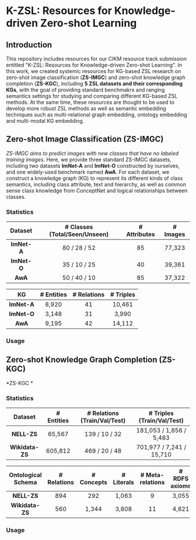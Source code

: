 # K-ZSL: Resources for Knowledge-driven Zero-shot Learning


## Introduction
This repository includes resources for our CIKM resource track submission entitled "K-ZSL: Resources for Knowledge-driven Zero-shot Learning".
In this work, we created systemic resources for KG-based ZSL research on zero-shot image classification (**ZS-IMGC**) and zero-shot knowledge graph completion (**ZS-KGC**),
including **5 ZSL datasets and their corresponding KGs**,
with the goal of providing standard benchmakrs and ranging semantics settings for studying and comparing different KG-based ZSL methods.
At the same time, these resources are thought to be used to develop more robust ZSL methods as well as semantic embedding techniques such as multi-relational graph embedding, ontology embedding and multi-modal KG embedding.


## Zero-shot Image Classification (ZS-IMGC)
*ZS-IMGC aims to predict images with new classes that have no labeled training images*. Here, we provide three standard ZS-IMGC datasets, including two datasets **ImNet-A** and **ImNet-O** constructed by ourselves, and one widely-used benchmark named **AwA**.
For each dataset, we construct a knowledge graph (KG) to represent its different kinds of class semantics, including class attribute, text and hierarchy, as well as common sense class knowledge from ConceptNet and logical relationships between classes.

### Statistics

|Dataset| # Classes (Total/Seen/Unseen) | # Attributes | # Images |
|:------:|:------:|:------:|:------:|
|**ImNet-A**|80 / 28 / 52| 85 |77,323|
|**ImNet-O**|35 / 10 / 25| 40 |39,361|
|**AwA**|50 / 40 / 10| 85 |37,322|


|KG| # Entities | # Relations | # Triples |
|:------:|:------:|:------:|:------:|
|**ImNet-A**|8,920| 41 | 10,461 |
|**ImNet-O**|3,148| 31 | 3,990 |
|**AwA**|9,195| 42 | 14,112 |

### Usage


## Zero-shot Knowledge Graph Completion (ZS-KGC)
*ZS-KGC *


### Statistics

|Dataset| # Entities | # Relations (Train/Val/Test) | # Triples (Train/Val/Test) |
|:------:|:------:|:------:|:------:|
|**NELL-ZS**|65,567| 139 / 10 / 32 | 181,053 / 1,856 / 5,483 |
|**Wikidata-ZS**|605,812| 469 / 20 / 48 | 701,977 / 7,241 / 15,710 |


|Ontological Schema| # Relations | # Concepts | # Literals | # Meta-relations | # RDFS axioms | # OWL axioms |
|:------:|:------:|:------:|:------:|:------:|:------:|:------:|
|**NELL-ZS**| 894 | 292 | 1,063 | 9 | 3,055 | 134 |
|**Wikidata-ZS**| 560 | 1,344 | 3,808 | 11 | 4,821 | 113 |


### Usage






